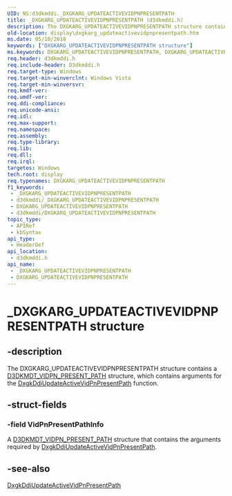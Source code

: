```yaml
---
UID: NS:d3dkmddi._DXGKARG_UPDATEACTIVEVIDPNPRESENTPATH
title: _DXGKARG_UPDATEACTIVEVIDPNPRESENTPATH (d3dkmddi.h)
description: The DXGKARG_UPDATEACTIVEVIDPNPRESENTPATH structure contains a D3DKMDT_VIDPN_PRESENT_PATH structure, which contains arguments for the DxgkDdiUpdateActiveVidPnPresentPath function.
old-location: display\dxgkarg_updateactivevidpnpresentpath.htm
ms.date: 05/10/2018
keywords: ["DXGKARG_UPDATEACTIVEVIDPNPRESENTPATH structure"]
ms.keywords: DXGKARG_UPDATEACTIVEVIDPNPRESENTPATH, DXGKARG_UPDATEACTIVEVIDPNPRESENTPATH structure [Display Devices], DmStructs_b8d80ff5-189d-4bd2-8b3f-f5ebeadee78f.xml, _DXGKARG_UPDATEACTIVEVIDPNPRESENTPATH, d3dkmddi/DXGKARG_UPDATEACTIVEVIDPNPRESENTPATH, display.dxgkarg_updateactivevidpnpresentpath
req.header: d3dkmddi.h
req.include-header: D3dkmddi.h
req.target-type: Windows
req.target-min-winverclnt: Windows Vista
req.target-min-winversvr: 
req.kmdf-ver: 
req.umdf-ver: 
req.ddi-compliance: 
req.unicode-ansi: 
req.idl: 
req.max-support: 
req.namespace: 
req.assembly: 
req.type-library: 
req.lib: 
req.dll: 
req.irql: 
targetos: Windows
tech.root: display
req.typenames: DXGKARG_UPDATEACTIVEVIDPNPRESENTPATH
f1_keywords:
 - _DXGKARG_UPDATEACTIVEVIDPNPRESENTPATH
 - d3dkmddi/_DXGKARG_UPDATEACTIVEVIDPNPRESENTPATH
 - DXGKARG_UPDATEACTIVEVIDPNPRESENTPATH
 - d3dkmddi/DXGKARG_UPDATEACTIVEVIDPNPRESENTPATH
topic_type:
 - APIRef
 - kbSyntax
api_type:
 - HeaderDef
api_location:
 - d3dkmddi.h
api_name:
 - _DXGKARG_UPDATEACTIVEVIDPNPRESENTPATH
 - DXGKARG_UPDATEACTIVEVIDPNPRESENTPATH
---
```


# _DXGKARG_UPDATEACTIVEVIDPNPRESENTPATH structure


## -description

The DXGKARG_UPDATEACTIVEVIDPNPRESENTPATH structure contains a <a href="/windows-hardware/drivers/ddi/d3dkmdt/ns-d3dkmdt-_d3dkmdt_vidpn_present_path">D3DKMDT_VIDPN_PRESENT_PATH</a> structure, which contains arguments for the <a href="/windows-hardware/drivers/ddi/d3dkmddi/nc-d3dkmddi-dxgkddi_updateactivevidpnpresentpath">DxgkDdiUpdateActiveVidPnPresentPath</a> function.

## -struct-fields

### -field VidPnPresentPathInfo

A <a href="/windows-hardware/drivers/ddi/d3dkmdt/ns-d3dkmdt-_d3dkmdt_vidpn_present_path">D3DKMDT_VIDPN_PRESENT_PATH</a> structure that contains the arguments required by <a href="/windows-hardware/drivers/ddi/d3dkmddi/nc-d3dkmddi-dxgkddi_updateactivevidpnpresentpath">DxgkDdiUpdateActiveVidPnPresentPath</a>.

## -see-also

<a href="/windows-hardware/drivers/ddi/d3dkmddi/nc-d3dkmddi-dxgkddi_updateactivevidpnpresentpath">DxgkDdiUpdateActiveVidPnPresentPath</a>

